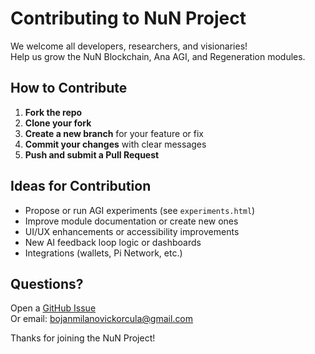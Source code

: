 # Contributing to NuN Project

We welcome all developers, researchers, and visionaries!  
Help us grow the NuN Blockchain, Ana AGI, and Regeneration modules.

## How to Contribute

1. **Fork the repo**
2. **Clone your fork**
3. **Create a new branch** for your feature or fix
4. **Commit your changes** with clear messages
5. **Push and submit a Pull Request**

## Ideas for Contribution

- Propose or run AGI experiments (see `experiments.html`)
- Improve module documentation or create new ones
- UI/UX enhancements or accessibility improvements
- New AI feedback loop logic or dashboards
- Integrations (wallets, Pi Network, etc.)

## Questions?

Open a [GitHub Issue](https://github.com/bis3946/bis3946.github.io/issues)  
Or email: bojanmilanovickorcula@gmail.com

Thanks for joining the NuN Project!
